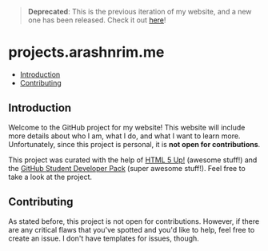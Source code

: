 > **Deprecated**: This is the previous iteration of my website, and a new one has been released. Check it out [here](https://github.com/arashnrim/portfolio)!

# projects.arashnrim.me

- [Introduction](#introduction)
- [Contributing](#contributing)

## Introduction

Welcome to the GitHub project for my website! This website will include more details about who I am, what I do, and what I want to learn more. Unfortunately, since this project is personal, it is **not open for contributions**.

This project was curated with the help of [HTML 5 Up!](https://html5up.net/) (awesome stuff!) and the [GitHub Student Developer Pack](https://education.github.com/pack) (super awesome stuff!). Feel free to take a look at the project.

## Contributing

As stated before, this project is not open for contributions. However, if there are any critical flaws that you've spotted and you'd like to help, feel free to create an issue. I don't have templates for issues, though.
